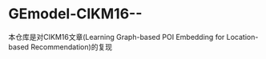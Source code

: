 # GEmodel-CIKM16--
本仓库是对CIKM16文章(Learning Graph-based POI Embedding for Location-based Recommendation)的复现
